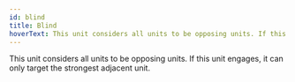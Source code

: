 ```yaml
---
id: blind
title: Blind
hoverText: This unit considers all units to be opposing units. If this unit engages, it can only target the strongest adjacent unit.
---
```


This unit considers all units to be opposing units. If this unit engages, it can only target the strongest adjacent unit.
